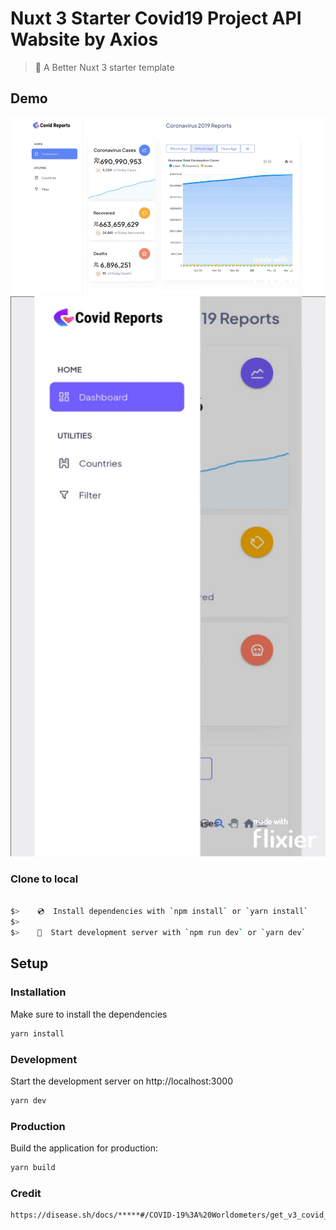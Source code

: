 # Nuxt 3 Starter Covid19 Project API Wabsite by Axios

> 💚 A Better Nuxt 3 starter template

## Demo

![vCard Desktop Demo](./website-demo-image/covidDesktop/Project.gif "Desktop Demo")
![vCard Moblie Demo](./website-demo-image/covidMobile/Project.gif "Moblie Demo")

### Clone to local

```bash

$>    💿  Install dependencies with `npm install` or `yarn install`
$>
$>    🚀  Start development server with `npm run dev` or `yarn dev`
```

## Setup

### Installation

Make sure to install the dependencies

```bash
yarn install
```

### Development

Start the development server on http://localhost:3000

```bash
yarn dev
```

### Production

Build the application for production:

```bash
yarn build
```
### Credit
```bash
https://disease.sh/docs/*****#/COVID-19%3A%20Worldometers/get_v3_covid_19_all
```

